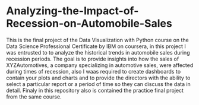 # Analyzing-the-Impact-of-Recession-on-Automobile-Sales

This is the final project of the Data Visualization with Python course on the Data Science Professional Certificate by IBM on coursera, in this project I was entrusted to to analyze the historical 
trends in automobile sales during recession periods. The goal is to provide insights into how the sales of XYZAutomotives, a company specializing in automotive sales, were affected during times of recession,
also I waas required to create dashboards to contain your plots and charts and to provide the directors with the ability to select a particular report or a period of time so they can discuss the data in detail. 
Finaly in this repository also is contained the practice final project from the same course.

